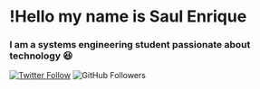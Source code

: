 #  !Hello my name is Saul Enrique
### I am a systems engineering student passionate about technology :laughing:
[![Twitter Follow](https://img.shields.io/twitter/follow/SaulMGX?style=social)](https://twitter.com/SaulMGX)
![GitHub Followers](https://img.shields.io/github/followers/XSaulEnrique?style=social)

<!--
**XSaulEnrique/XSaulEnrique** is a ✨ _special_ ✨ repository because its `README.md` (this file) appears on your GitHub profile.

Here are some ideas to get you started:

- 🔭 I’m currently working on ...
- 🌱 I’m currently learning ...
- 👯 I’m looking to collaborate on ...
- 🤔 I’m looking for help with ...
- 💬 Ask me about ...
- 📫 How to reach me: ...
- 😄 Pronouns: ...
- ⚡ Fun fact: ...
-->
